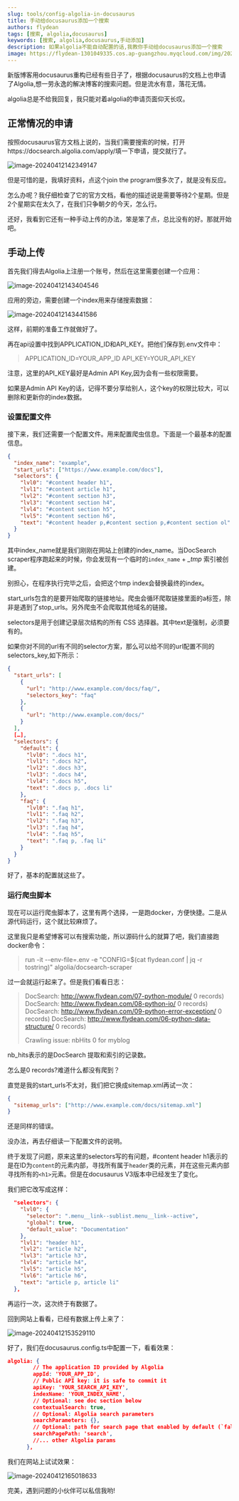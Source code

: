 ```yaml
---
slug: tools/config-algolia-in-docusaurus
title: 手动给docusaurus添加一个搜索
authors: flydean
tags: [搜索, algolia,docusaurus]
keywords: [搜索, algolia,docusaurus,手动添加]
description: 如果algolia不能自动配置的话,我教你手动给docusaurus添加一个搜索
image: https://flydean-1301049335.cos.ap-guangzhou.myqcloud.com/img/202404121423819.png
---
```


新版博客用docusaurus重构已经有些日子了，根据docusaurus的文档上也申请了Algolia,想一劳永逸的解决博客的搜索问题。但是流水有意，落花无情。



algolia总是不给我回复，我只能对着algolia的申请页面仰天长叹。



## 正常情况的申请

按照docusaurus官方文档上说的，当我们需要搜索的时候，打开https://docsearch.algolia.com/apply/填一下申请，提交就行了。

![image-20240412142349147](https://flydean-1301049335.cos.ap-guangzhou.myqcloud.com/img/202404121423819.png)

但是可惜的是，我填好资料，点这个join the program很多次了，就是没有反应。

怎么办呢？我仔细检查了它的官方文档，看他的描述说是需要等待2个星期。但是2个星期实在太久了，在我们只争朝夕的今天，怎么行。

还好，我看到它还有一种手动上传的办法，笨是笨了点，总比没有的好。那就开始吧。

## 手动上传

首先我们得去Algolia上注册一个账号，然后在这里需要创建一个应用：

![image-20240412143404546](https://flydean-1301049335.cos.ap-guangzhou.myqcloud.com/img/202404121434151.png)

应用的旁边，需要创建一个index用来存储搜索数据：

![image-20240412143441586](https://flydean-1301049335.cos.ap-guangzhou.myqcloud.com/img/202404121434004.png)

这样，前期的准备工作就做好了。

再在api设置中找到APPLICATION_ID和API_KEY。把他们保存到.env文件中：

>APPLICATION_ID=YOUR_APP_ID
>API_KEY=YOUR_API_KEY

注意，这里的API_KEY最好是Admin API Key,因为会有一些权限需要。

如果是Admin API Key的话，记得不要分享给别人，这个key的权限比较大，可以删除和更新你的index数据。

### 设置配置文件

接下来，我们还需要一个配置文件。用来配置爬虫信息。下面是一个最基本的配置信息。

```json
{
  "index_name": "example",
  "start_urls": ["https://www.example.com/docs"],
  "selectors": {
    "lvl0": "#content header h1",
    "lvl1": "#content article h1",
    "lvl2": "#content section h3",
    "lvl3": "#content section h4",
    "lvl4": "#content section h5",
    "lvl5": "#content section h6",
    "text": "#content header p,#content section p,#content section ol"
  }
}
```

其中index_name就是我们刚刚在网站上创建的index_name。当DocSearch scraper程序跑起来的时候，你会发现有一个临时的`index_name` + *_tmp* 索引被创建。

别担心，在程序执行完毕之后，会把这个tmp index会替换最终的index。

start_urls包含的是要开始爬取的链接地址。爬虫会循环爬取链接里面的a标签，除非是遇到了stop_urls。另外爬虫不会爬取其他域名的链接。

selectors是用于创建记录层次结构的所有 CSS 选择器。其中text是强制，必须要有的。

如果你对不同的url有不同的selector方案，那么可以给不同的url配置不同的selectors_key,如下所示：

```json
{
  "start_urls": [
    {
      "url": "http://www.example.com/docs/faq/",
      "selectors_key": "faq"
    },
    {
      "url": "http://www.example.com/docs/"
    }
  ],
  […],
  "selectors": {
    "default": {
      "lvl0": ".docs h1",
      "lvl1": ".docs h2",
      "lvl2": ".docs h3",
      "lvl3": ".docs h4",
      "lvl4": ".docs h5",
      "text": ".docs p, .docs li"
    },
    "faq": {
      "lvl0": ".faq h1",
      "lvl1": ".faq h2",
      "lvl2": ".faq h3",
      "lvl3": ".faq h4",
      "lvl4": ".faq h5",
      "text": ".faq p, .faq li"
    }
  }
}
```

好了，基本的配置就这些了。

### 运行爬虫脚本

现在可以运行爬虫脚本了，这里有两个选择，一是跑docker，方便快捷。二是从源代码运行，这个就比较麻烦了。

这里我只是希望博客可以有搜索功能，所以源码什么的就算了吧，我们直接跑docker命令：

> run -it --env-file=.env -e "CONFIG=$(cat flydean.conf | jq -r tostring)" algolia/docsearch-scraper

过一会就运行起来了。但是我们看看日志：

> DocSearch: http://www.flydean.com/07-python-module/ 0 records)
> DocSearch: http://www.flydean.com/08-python-io/ 0 records)
> DocSearch: http://www.flydean.com/09-python-error-exception/ 0 records)
> DocSearch: http://www.flydean.com/06-python-data-structure/ 0 records)
>
> Crawling issue: nbHits 0 for myblog

nb_hits表示的是DocSearch 提取和索引的记录数。

怎么是0 records?难道什么都没有爬到？

直觉是我的start_urls不太对，我们把它换成sitemap.xml再试一次：

```json
{
  "sitemap_urls": ["http://www.example.com/docs/sitemap.xml"]
}
```

还是同样的错误。

没办法，再去仔细读一下配置文件的说明。

终于发现了问题，原来这里的selectors写的有问题，#content header h1表示的是在ID为`content`的元素内部，寻找所有属于`header`类的元素，并在这些元素内部寻找所有的`<h1>`元素。但是在docusaurus V3版本中已经发生了变化。

我们把它改写成这样：

```json
  "selectors": {
    "lvl0": {
      "selector": ".menu__link--sublist.menu__link--active",
      "global": true,
      "default_value": "Documentation"
    },
    "lvl1": "header h1",
    "lvl2": "article h2",
    "lvl3": "article h3",
    "lvl4": "article h4",
    "lvl5": "article h5",
    "lvl6": "article h6",
    "text": "article p, article li"
  },
```

再运行一次，这次终于有数据了。

回到网站上看看，已经有数据上传上来了：

![image-20240412153529110](https://flydean-1301049335.cos.ap-guangzhou.myqcloud.com/img/202404121535687.png)

好了，我们在docusaurus.config.ts中配置一下，看看效果：

```json
algolia: {
        // The application ID provided by Algolia
        appId: 'YOUR_APP_ID',
        // Public API key: it is safe to commit it
        apiKey: 'YOUR_SEARCH_API_KEY',
        indexName: 'YOUR_INDEX_NAME',
        // Optional: see doc section below
        contextualSearch: true,
        // Optional: Algolia search parameters
        searchParameters: {},
        // Optional: path for search page that enabled by default (`false` to disable it)
        searchPagePath: 'search',
        //... other Algolia params
      },
```

我们在网站上试试效果：

![image-20240412165018633](https://flydean-1301049335.cos.ap-guangzhou.myqcloud.com/img/202404121650828.png)

完美，遇到问题的小伙伴可以私信我哟!
